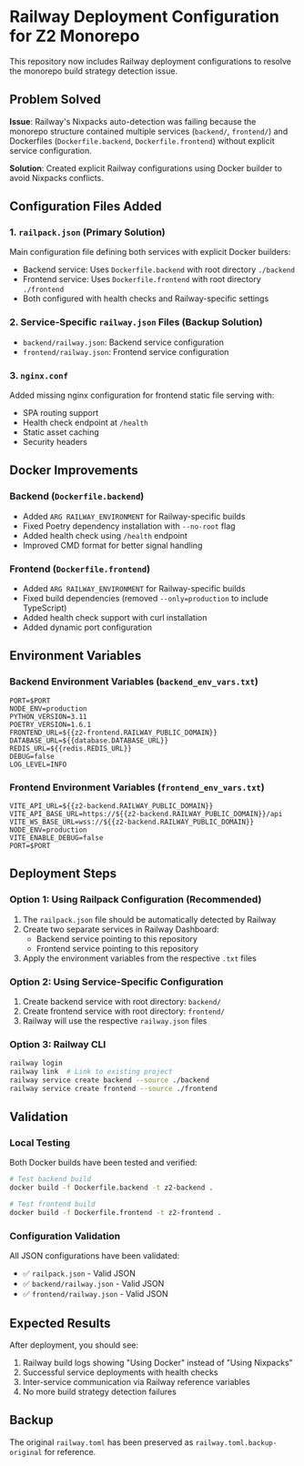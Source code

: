# Railway Deployment Configuration for Z2 Monorepo

This repository now includes Railway deployment configurations to resolve the monorepo build strategy detection issue.

## Problem Solved

**Issue**: Railway's Nixpacks auto-detection was failing because the monorepo structure contained multiple services (`backend/`, `frontend/`) and Dockerfiles (`Dockerfile.backend`, `Dockerfile.frontend`) without explicit service configuration.

**Solution**: Created explicit Railway configurations using Docker builder to avoid Nixpacks conflicts.

## Configuration Files Added

### 1. `railpack.json` (Primary Solution)
Main configuration file defining both services with explicit Docker builders:
- Backend service: Uses `Dockerfile.backend` with root directory `./backend`
- Frontend service: Uses `Dockerfile.frontend` with root directory `./frontend`
- Both configured with health checks and Railway-specific settings

### 2. Service-Specific `railway.json` Files (Backup Solution)
- `backend/railway.json`: Backend service configuration
- `frontend/railway.json`: Frontend service configuration

### 3. `nginx.conf`
Added missing nginx configuration for frontend static file serving with:
- SPA routing support
- Health check endpoint at `/health`
- Static asset caching
- Security headers

## Docker Improvements

### Backend (`Dockerfile.backend`)
- Added `ARG RAILWAY_ENVIRONMENT` for Railway-specific builds
- Fixed Poetry dependency installation with `--no-root` flag
- Added health check using `/health` endpoint
- Improved CMD format for better signal handling

### Frontend (`Dockerfile.frontend`)
- Added `ARG RAILWAY_ENVIRONMENT` for Railway-specific builds
- Fixed build dependencies (removed `--only=production` to include TypeScript)
- Added health check support with curl installation
- Added dynamic port configuration

## Environment Variables

### Backend Environment Variables (`backend_env_vars.txt`)
```
PORT=$PORT
NODE_ENV=production
PYTHON_VERSION=3.11
POETRY_VERSION=1.6.1
FRONTEND_URL=${{z2-frontend.RAILWAY_PUBLIC_DOMAIN}}
DATABASE_URL=${{database.DATABASE_URL}}
REDIS_URL=${{redis.REDIS_URL}}
DEBUG=false
LOG_LEVEL=INFO
```

### Frontend Environment Variables (`frontend_env_vars.txt`)
```
VITE_API_URL=${{z2-backend.RAILWAY_PUBLIC_DOMAIN}}
VITE_API_BASE_URL=https://${{z2-backend.RAILWAY_PUBLIC_DOMAIN}}/api
VITE_WS_BASE_URL=wss://${{z2-backend.RAILWAY_PUBLIC_DOMAIN}}
NODE_ENV=production
VITE_ENABLE_DEBUG=false
PORT=$PORT
```

## Deployment Steps

### Option 1: Using Railpack Configuration (Recommended)
1. The `railpack.json` file should be automatically detected by Railway
2. Create two separate services in Railway Dashboard:
   - Backend service pointing to this repository
   - Frontend service pointing to this repository
3. Apply the environment variables from the respective `.txt` files

### Option 2: Using Service-Specific Configuration
1. Create backend service with root directory: `backend/`
2. Create frontend service with root directory: `frontend/`
3. Railway will use the respective `railway.json` files

### Option 3: Railway CLI
```bash
railway login
railway link  # Link to existing project
railway service create backend --source ./backend
railway service create frontend --source ./frontend
```

## Validation

### Local Testing
Both Docker builds have been tested and verified:
```bash
# Test backend build
docker build -f Dockerfile.backend -t z2-backend .

# Test frontend build  
docker build -f Dockerfile.frontend -t z2-frontend .
```

### Configuration Validation
All JSON configurations have been validated:
- ✅ `railpack.json` - Valid JSON
- ✅ `backend/railway.json` - Valid JSON
- ✅ `frontend/railway.json` - Valid JSON

## Expected Results

After deployment, you should see:
1. Railway build logs showing "Using Docker" instead of "Using Nixpacks"
2. Successful service deployments with health checks
3. Inter-service communication via Railway reference variables
4. No more build strategy detection failures

## Backup

The original `railway.toml` has been preserved as `railway.toml.backup-original` for reference.